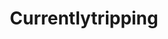 ---
title: Currentlytripping
crosslinks:
- livven
- Art
- FractalGifs
- pics
- perfectloops
- replications
- interestingasfuck
- oddlysatisfying
- LSD
- woahdude
- BeAmazed
- proceduralgeneration
- space
- GifSound
- Simulated
- NotTimAndEric
- mildlyvagina
- KendrickLamar
- outrun
- psychedelicrock
---